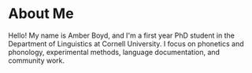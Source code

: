# About Me
Hello! My name is Amber Boyd, and I'm a first year PhD student in the Department of Linguistics at Cornell University.
I focus on phonetics and phonology, experimental methods, language documentation, and community work.